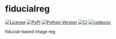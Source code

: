 # fiducialreg

[![License](https://img.shields.io/pypi/l/fiducialreg.svg?color=green)](https://github.com/tlambert03/fiducialreg/raw/main/LICENSE)
[![PyPI](https://img.shields.io/pypi/v/fiducialreg.svg?color=green)](https://pypi.org/project/fiducialreg)
[![Python Version](https://img.shields.io/pypi/pyversions/fiducialreg.svg?color=green)](https://python.org)
[![CI](https://github.com/tlambert03/fiducialreg/actions/workflows/ci.yml/badge.svg)](https://github.com/tlambert03/fiducialreg/actions/workflows/ci.yml)
[![codecov](https://codecov.io/gh/tlambert03/fiducialreg/branch/main/graph/badge.svg)](https://codecov.io/gh/tlambert03/fiducialreg)

fiducial-based image reg
